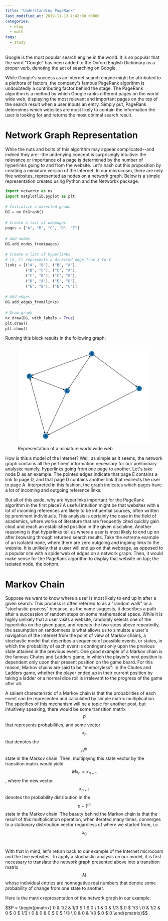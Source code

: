 ```yaml
---
title: "Understanding PageRank"
last_modified_at: 2019-11-13 4:42:00 +0000
categories:
  - blog
  - math
tags:
  - study
---
```


<script type="text/javascript" async
  src="https://cdn.mathjax.org/mathjax/latest/MathJax.js?config=TeX-MML-AM_CHTML">
</script>

Google is the most popular search engine in the world. It is so popular that the word "Google" has been added to the Oxford English Dictionary as a proper verb, denoting the act of searching on Google. 

While Google's success as an Internet search engine might be attributed to a plethora of factors, the company's famous PageRank algorithm is undoubtedly a contributing factor behind the stage. The PageRank algorithm is a method by which Google ranks different pages on the world wide web, displaying the most relevant and important pages on the top of the search result when a user inputs an entry. Simply put, PageRank determines which websites are most likely to contain the information the user is looking for and returns the most optimal search result. 

# Network Graph Representation

While the nuts and bolts of this algorithm may appear complicated--and indeed they are--the underlying concept is surprisingly intuitive: the relevance or importance of a page is determined by the number of hyperlinks going to and from the website. Let's hash out this proposition by creating a miniature version of the Internet. In our microcosm, there are only five websites, represented as nodes on a network graph. Below is a simple representation created using Python and the Networkx package. 

```python
import networkx as nx
import matplotlib.pyplot as plt

# Initialize a directed graph
DG = nx.DiGraph()

# Create a list of webpages
pages = ["A", "B", "C", "D", "E"]

# Add nodes
DG.add_nodes_from(pages)

# Create a list of hyperlinks
# (X, Y) represents a directed edge from X to Y
links = [("A", "B"), ("B", "A"), 
		 ("B", "C"), ("C", "A"), 
		 ("C", "B"), ("C", "E"), 
		 ("D", "A"), ("E", "D"), 
		 ("E", "B"), ("E", "C")]

# Add edges
DG.add_edges_from(links)

# Draw graph
nx.draw(DG, with_labels = True)
plt.draw()
plt.show()

```

Running this block results in the following graph:

<figure>
	<img src="/assets/images/graph.png">
	<figcaption>Representation of a miniature world wide web</figcaption>
</figure>

How is this a model of the Internet? Well, as simple as it seems, the network graph contains all the pertinent information necessary for our preliminary analysis: namely, hyperlinks going from one page to another. Let's take node D as an example. The pointed edges indicate that page E contains a link to page D, and that page D contains another link that redirects the user to page A. Interpreted in this fashion, the graph indicates which pages have a lot of incoming and outgoing reference links. 

But all of this aside, why are hyperlinks important for the PageRank algorithm in the first place? A useful intuition might be that websites with a lot of incoming references are likely to be influential sources, often written by prominent individuals. This analysis is certainly the case in the field of academics, where works of literature that are frequently cited quickly gain clout and reach an established position in the given discipline. Another reasoning is that hyperlinks tell us where a user is most likely to end up on after browsing through returned search results. Take the extreme example of an isolated node, where there are zero outgoing and ingoing links to the website. It is unlikely that a user will end up on that webpage, as opposed to a popular site with a spiderweb of edges on a network graph. Then, it would make sense for the PageRank algorithm to display that website on top; the isolated node, the bottom. 

# Markov Chain

Suppose we want to know where a user is most likely to end up in after a given search. This process is often referred to as a "random walk" or a "stochastic process" because, as the name suggests, it describes a path after a succession of random steps on some mathematical space. While it is highly unlikely that a user visits a website, randomly selects one of the hyperlinks on the given page, and repeats the two steps above repeatedly, the assumption on randomness is what allows us to simulate a user's navigation of the Internet from the point of view of Markov chains, a stochastic model that describes a sequence of possible events, or states, in which the probability of each event is contingent only upon the previous state attained in the previous event. One good example of a Markov chain is the famous Chutes and Ladders game, in which the player's next position is dependent only upon their present position on the game board. For this reason, Markov chains are said to be "memoryless": in the Chutes and Ladders game, whether the player ended up in their current position by taking a ladder or a normal dice roll is irrelevant to the progress of the game after all. 

A salient characteristic of a Markov chain is that the probabilities of each event can be represented and calculated by simple matrix multiplication. The specifics of this mechanism will be a topic for another post, but intuitively speaking, there would be some transition matrix $$P$$ that represents probabilities, and some vector $$x_n$$ that denotes the $$n^{th}$$ state in the Markov chain. Then, multiplying this state vector by the transition matrix would yield $$Mx_n = x_{n+1}$$, where the new vector $$x_{n+1}$$ denotes the probability distribution in the $${n+1}^{th}$$ state in the Markov chain. The beauty behind the Markov chain is that the result of this multiplication operation, when iterated many times, converges to a stationary distribution vector regardless of where we started from, *i.e.* $$x_0$$. 

With that in mind, let's return back to our example of the Internet microcosm and the five websites. To apply a stochastic analysis on our model, it is first necessary to translate the network graph presented above into a transition matrix $$M$$ whose individual entries are nonnegative real numbers that denote some probability of change from one state to another. 

Here is the matrix representation of the network graph in our example:

$$P = \begin{pmatrix} 0 & 1/2 & 1/3 $ 1 $ 0 \\ 1 & 0 & 1/3 $ 0 $ 1/3 \\ 0 & 1/2 & 0 $ 0 $ 1/3 \\ 0 & 0 & 0 $ 0 $ 1/3 \\ 0 & 0 & 1/3 $ 0 $ 0 \end{pmatrix}$$


















